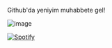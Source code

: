 
 Github'da yeniyim muhabbete gel!    
 
 
 ![image](https://user-images.githubusercontent.com/99125566/152824390-f6cd749c-0057-45a8-9fe8-63495af9c5b5.png)










[![Spotify](https://novatorem-artisticpointofview1.vercel.app/api/spotify)](https://open.spotify.com/user/11183124245)




<!---
Artisticpointofview1/Artisticpointofview1 is a ✨ special ✨ repository because its `README.md` (this file) appears on your GitHub profile.
You can click the Preview link to take a look at your changes.
--->

